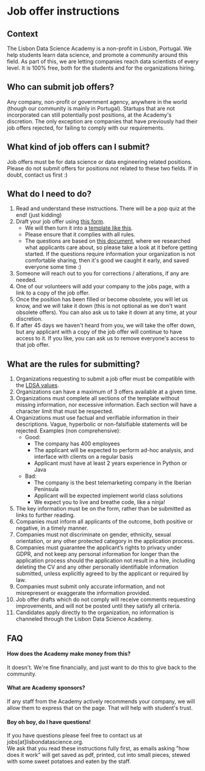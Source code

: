 # Job offer instructions 

## Context  
The Lisbon Data Science Academy is a non-profit in Lisbon, Portugal. We help students learn data science, and promote a community around this field. As part of this, we are letting companies reach data scientists of every level. It is 100% free, both for the students and for the organizations hiring. 

## Who can submit job offers?
Any company, non-profit or government agency, anywhere in the world (though our community is mainly in Portugal). Startups that are not incorporated can still potentially post positions, at the Academy's discretion. 
The only exception are companies that have previously had their job offers rejected, for failing to comply with our requirements. 

## What kind of job offers can I submit? 
Job offers must be for data science or data engineering related positions. Please do not submit offers for positions not related to these two fields. If in doubt, contact us first :) 

## What do I need to do?
1. Read and understand these instructions. There will be a pop quiz at the end! (just kidding) 
2. Draft your job offer using [this form](https://forms.gle/nCVBQFbCF5QaxCZq6). 
    - We will then turn it into a [template like this](https://docs.google.com/document/d/1t_Ju1RamXB1zgkDVAdamBuoXBiX0-zhlXp1KRSiT7kc/edit?usp=sharing). 
    - Please ensure that it complies with all rules. 
    - The questions are based on [this document](https://docs.google.com/document/d/1HcJ9PtLP4Ks_-O7d9ykCJKZJraciLqkugBH6UoOpH4s/edit?pli=1#heading=h.9h9v9ad3ke2i), where we researched what applicants care about, so please take a look at it before getting started. If the questions require information your organization is not comfortable sharing, then it's good we caught it early, and saved everyone some time :) 
4. Someone will reach out to you for corrections / alterations, if any are needed. 
5. One of our volunteers will add your company to the jobs page, with a link to a copy of the job offer. 
6. Once the position has been filled or become obsolete, you will let us know, and we will take it down (this is not optional as we don't want obsolete offers). You can also ask us to take it down at any time, at your discretion. 
7. If after 45 days we haven't heard from you, we will take the offer down, but any applicant with a copy of the job offer will continue to have access to it. If you like, you can ask us to remove everyone's access to that job offer.


## What are the rules for submitting? 
1. Organizations requesting to submit a job offer must be compatible with the [LDSA values](pages/Code-of-Conduct#discrimination-and-harassment). 
1. Organizations can have a maximum of 3 offers available at a given time. 
1. Organizations must complete all sections of the template without missing information, nor excessive information. Each section will have a character limit that must be respected.  
1. Organizations must use factual and verifiable information in their descriptions. Vague, hyperbolic or non-falsifiable statements will be rejected. Examples (non comprehensive): 
    * Good: 	
        * The company has 400 employees
        * The applicant will be expected to perform ad-hoc analysis, and interface with clients on a regular basis 
        * Applicant must have at least 2 years experience in Python or Java 
    * Bad: 
        * The company is the best telemarketing company in the Iberian Peninsula
        * Applicant will be expected implement world class solutions 
        * We expect you to live and breathe code, like a ninja! 
1. The key information must be on the form, rather than be submitted as links to further reading. 
1. Companies must inform all applicants of the outcome, both positive or negative, in a timely manner.
1. Companies must not discriminate on gender, ethnicity, sexual orientation, or any other protected category in the application process. 
1. Companies must guarantee the applicant’s rights to privacy under GDPR, and not keep any personal information for longer than the application process should the application not result in a hire, including deleting the CV and any other personally identifiable information submitted, unless explicitly agreed to by the applicant or required by law.  
1. Companies must submit only accurate information, and not misrepresent or exaggerate the information provided. 
1. Job offer drafts which do not comply will receive comments requesting improvements, and will not be posted until they satisfy all criteria. 
1. Candidates apply directly to the organization, no information is channeled through the Lisbon Data Science Academy. 

## FAQ

#### How does the Academy make money from this? 
It doesn't. We're fine financially, and just want to do this to give back to the community. 

#### What are Academy sponsors? 
If any staff from the Academy actively recommends your company, we will allow them to express that on the page. That will help with student's trust. 

#### Boy oh boy, do I have questions! 
If you have questions please feel free to contact us at jobs[at]lisbondatascience.org.  
We ask that you read these instructions fully first, as emails asking "how does it work" will get saved as pdf, printed, cut into small pieces, stewed with some sweet potatoes and eaten by the staff. 